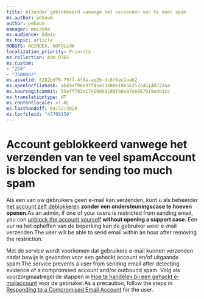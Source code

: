 ```yaml
---
title: Afzender geblokkeerd vanwege het verzenden van te veel spam
ms.author: pebaum
author: pebaum
manager: mnirkhe
ms.audience: Admin
ms.topic: article
ROBOTS: NOINDEX, NOFOLLOW
localization_priority: Priority
ms.collection: Adm_O365
ms.custom:
- "254"
- "3500002"
ms.assetid: 8282bd76-79f7-4f8a-ae2b-dc8f9ac1aa62
ms.openlocfilehash: ab49df06697f45e23e80e18b56257c45140722aa
ms.sourcegitcommit: 55eff703a17e500681d8fa6a87eb067019ade3cc
ms.translationtype: HT
ms.contentlocale: nl-NL
ms.lasthandoff: 04/22/2020
ms.locfileid: "43709150"
---
```

# <a name="account-is-blocked-for-sending-too-much-spam"></a><span data-ttu-id="3e68b-102">Account geblokkeerd vanwege het verzenden van te veel spam</span><span class="sxs-lookup"><span data-stu-id="3e68b-102">Account is blocked for sending too much spam</span></span>

<span data-ttu-id="3e68b-103">Als een van uw gebruikers geen e-mail kan verzenden, kunt u als beheerder [het account zelf deblokkeren](https://protection.office.com/?hash=/restrictedusers) **zonder een ondersteuningscase te hoeven openen**.</span><span class="sxs-lookup"><span data-stu-id="3e68b-103">As an admin, if one of your users is restricted from sending email, you can [unblock the account yourself](https://protection.office.com/?hash=/restrictedusers) **without opening a support case**.</span></span> <span data-ttu-id="3e68b-104">Een uur na het opheffen van de beperking kan de gebruiker weer e-mail verzenden.</span><span class="sxs-lookup"><span data-stu-id="3e68b-104">The user will be able to send email within an hour after removing the restriction.</span></span>

<span data-ttu-id="3e68b-105">Met de service wordt voorkomen dat gebruikers e-mail kunnen verzenden nadat bewijs is gevonden voor een gehackt account en/of uitgaande spam.</span><span class="sxs-lookup"><span data-stu-id="3e68b-105">The service prevents a user from sending email after detecting evidence of a compromised account and/or outbound spam.</span></span> <span data-ttu-id="3e68b-106">Volg als voorzorgmaatregel de stappen in [Hoe te handelen bij een gehackt e-mailaccount](https://docs.microsoft.com/office365/securitycompliance/responding-to-a-compromised-email-account) voor de gebruiker.</span><span class="sxs-lookup"><span data-stu-id="3e68b-106">As a precaution, follow the steps in [Responding to a Compromised Email Account](https://docs.microsoft.com/office365/securitycompliance/responding-to-a-compromised-email-account) for the user.</span></span>
